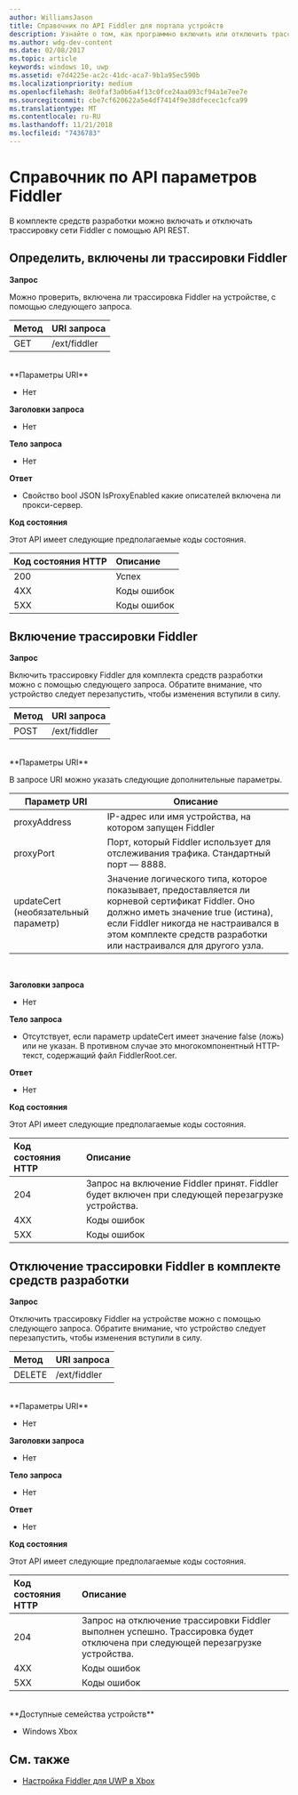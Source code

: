 ```yaml
---
author: WilliamsJason
title: Справочник по API Fiddler для портала устройств
description: Узнайте о том, как программно включить или отключить трассировку Fiddler.
ms.author: wdg-dev-content
ms.date: 02/08/2017
ms.topic: article
keywords: windows 10, uwp
ms.assetid: e7d4225e-ac2c-41dc-aca7-9b1a95ec590b
ms.localizationpriority: medium
ms.openlocfilehash: 8e0faf3a0b6a4f13c0fce24aa093cf94a1e7ee7e
ms.sourcegitcommit: cbe7cf620622a5e4df7414f9e38dfecec1cfca99
ms.translationtype: MT
ms.contentlocale: ru-RU
ms.lasthandoff: 11/21/2018
ms.locfileid: "7436783"
---
```

# <a name="fiddler-settings-api-reference"></a>Справочник по API параметров Fiddler   
В комплекте средств разработки можно включать и отключать трассировку сети Fiddler с помощью API REST.

## <a name="determine-if-fiddler-tracing-is-enabled"></a>Определить, включены ли трассировки Fiddler

**Запрос**

Можно проверить, включена ли трассировка Fiddler на устройстве, с помощью следующего запроса.

Метод      | URI запроса
:------     | :-----
GET | /ext/fiddler
<br />
**Параметры URI**

- Нет

**Заголовки запроса**

- Нет

**Тело запроса**   

- Нет

**Ответ**   

- Свойство bool JSON IsProxyEnabled какие описателей включена ли прокси-сервер.

**Код состояния**

Этот API имеет следующие предполагаемые коды состояния.

Код состояния HTTP      | Описание
:------     | :-----
200 | Успех
4XX | Коды ошибок
5XX | Коды ошибок

## <a name="enable-fiddler-tracing"></a>Включение трассировки Fiddler

**Запрос**

Включить трассировку Fiddler для комплекта средств разработки можно с помощью следующего запроса.  Обратите внимание, что устройство следует перезапустить, чтобы изменения вступили в силу.

Метод      | URI запроса
:------     | :-----
POST | /ext/fiddler
<br />
**Параметры URI**

В запросе URI можно указать следующие дополнительные параметры.

| Параметр URI      | Описание     | 
| ------------------ |-----------------|
| proxyAddress       | IP-адрес или имя устройства, на котором запущен Fiddler |
| proxyPort          | Порт, который Fiddler использует для отслеживания трафика. Стандартный порт — 8888. |
| updateCert (необязательный параметр)| Значение логического типа, которое показывает, предоставляется ли корневой сертификат Fiddler. Оно должно иметь значение true (истина), если Fiddler никогда не настраивался в этом комплекте средств разработки или настраивался для другого узла.  |
<br>

**Заголовки запроса**

- Нет

**Тело запроса**

- Отсутствует, если параметр updateCert имеет значение false (ложь) или не указан. В противном случае это многокомпонентный HTTP-текст, содержащий файл FiddlerRoot.cer.

**Ответ**   

- Нет  

**Код состояния**

Этот API имеет следующие предполагаемые коды состояния.

Код состояния HTTP      | Описание
:------     | :-----
204 | Запрос на включение Fiddler принят. Fiddler будет включен при следующей перезагрузке устройства.
4XX | Коды ошибок
5XX | Коды ошибок

## <a name="disable-fiddler-tracing-on-the-devkit"></a>Отключение трассировки Fiddler в комплекте средств разработки

**Запрос**

Отключить трассировку Fiddler на устройстве можно с помощью следующего запроса. Обратите внимание, что устройство следует перезапустить, чтобы изменения вступили в силу.

Метод      | URI запроса
:------     | :-----
DELETE | /ext/fiddler
<br />
**Параметры URI**

- Нет

**Заголовки запроса**

- Нет

**Тело запроса**   

- Нет

**Ответ**   

- Нет 

**Код состояния**

Этот API имеет следующие предполагаемые коды состояния.

Код состояния HTTP      | Описание
:------     | :-----
204 | Запрос на отключение трассировки Fiddler выполнен успешно. Трассировка будет отключена при следующей перезагрузке устройства.
4XX | Коды ошибок
5XX | Коды ошибок

<br />
**Доступные семейства устройств**

* Windows Xbox

## <a name="see-also"></a>См. также
- [Настройка Fiddler для UWP в Xbox](uwp-fiddler.md)

